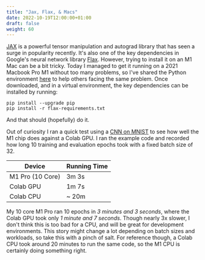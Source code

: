 ```yaml
---
title: "Jax, Flax, & Macs"
date: 2022-10-19T12:00:00+01:00
draft: false
weight: 60
---
```


[JAX](jax.readthedocs.io) is a powerful tensor manipulation and autograd library that has seen a surge in popularity recently. It's also one of the key dependencies in Google's neural network library [Flax](flax.readthedocs.io). However, trying to install it on an M1 Mac can be a bit tricky. Today I managed to get it running on a 2021 Macbook Pro M1 without too many problems, so I've shared the Python environment [here](https://gist.github.com/JHart96/8fdca120f40b985440bb03f6a033ab26) to help others facing the same problem. Once downloaded, and in a virtual environment, the key dependencies can be installed by running:

```
pip install --upgrade pip
pip install -r flax-requirements.txt
```

And that should (hopefully) do it.

Out of curiosity I ran a quick test using a [CNN on MNIST](https://flax.readthedocs.io/en/latest/getting_started.html) to see how well the M1 chip does against a Colab GPU. I ran the example code and recorded how long 10 training and evaluation epochs took with a fixed batch size of 32.

| Device      | Running Time |
| ----------- | ------------ |
| M1 Pro (10 Core) | 3m 3s |
| Colab GPU | 1m 7s |
| Colab CPU | ~ 20m |

My 10 core M1 Pro ran 10 epochs in *3 minutes and 3 seconds*, where the Colab GPU took only *1 minute and 7 seconds*. Though nearly 3x slower, I don't think this is too bad for a CPU, and will be great for development environments. This story might change a lot depending on batch sizes and workloads, so take this with a pinch of salt. For reference though, a Colab CPU took around 20 minutes to run the same code, so the M1 CPU is certainly doing something right.